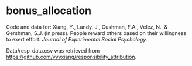 # bonus_allocation

Code and data for: Xiang, Y., Landy, J., Cushman, F.A., Velez, N., & Gershman, S.J. (in press). People reward others based on their willingness to exert effort. _Journal of Experimental Social Psychology._

Data/resp_data.csv was retrieved from https://github.com/yyyxiang/responsibility_attribution.
